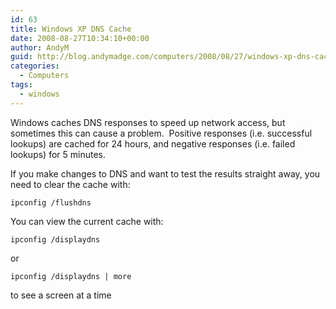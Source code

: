 ```yaml
---
id: 63
title: Windows XP DNS Cache
date: 2008-08-27T10:34:10+00:00
author: AndyM
guid: http://blog.andymadge.com/computers/2008/08/27/windows-xp-dns-cache/
categories:
  - Computers
tags:
  - windows
---
```

Windows caches DNS responses to speed up network access, but sometimes this can cause a problem.  Positive responses (i.e. successful lookups) are cached for 24 hours, and negative responses (i.e. failed lookups) for 5 minutes.

If you make changes to DNS and want to test the results straight away, you need to clear the cache with:

```batchfile
ipconfig /flushdns
```

You can view the current cache with:

```batchfile
ipconfig /displaydns
```

or

```batchfile
ipconfig /displaydns | more
```

to see a screen at a time